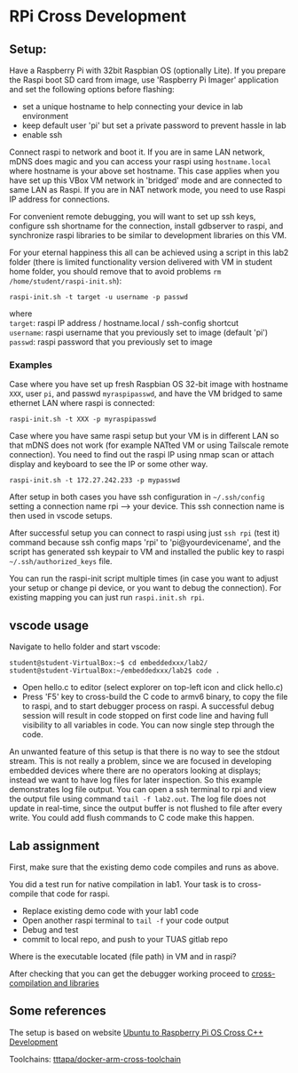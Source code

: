 # RPi Cross Development


## Setup:
Have a Raspberry Pi with 32bit Raspbian OS (optionally Lite). If you prepare the Raspi boot SD card from image, use 'Raspberry Pi Imager' application and set the following options before flashing:
- set a unique hostname to help connecting your device in lab environment
- keep default user 'pi' but set a private password to prevent hassle in lab
- enable ssh  

Connect raspi to network and boot it. If you are in same LAN network, mDNS does magic and you can access your raspi using ```hostname.local``` where hostname is your above set hostname. This case applies when you have set up this VBox VM network in 'bridged' mode and are connected to same LAN as Raspi. If you are in NAT network mode, you need to use Raspi IP address for connections.

For convenient remote debugging, you will want to set up ssh keys, configure ssh shortname for the connection, install gdbserver to raspi, and synchronize raspi libraries to be similar to development libraries on this VM.

For your eternal happiness this all can be achieved using a script in this lab2 folder (there is limited functionality version delivered with VM in student home folder, you should remove that to avoid problems `rm /home/student/raspi-init.sh`):
```
raspi-init.sh -t target -u username -p passwd
```
where \
```target```: raspi IP address / hostname.local / ssh-config shortcut  
```username```: raspi username that you previously set to image (default 'pi')  
```passwd```: raspi password that you previously set to image

### Examples
Case where you have set up fresh Raspbian OS 32-bit image with hostname ```XXX```, user ```pi```, and passwd ```myraspipasswd```, and have the VM bridged to same ethernet LAN where raspi is connected:
```
raspi-init.sh -t XXX -p myraspipasswd
```
Case where you have same raspi setup but your VM is in different LAN so that mDNS does not work (for example NATted VM or using Tailscale remote connection). You need to find out the raspi IP using nmap scan or attach display and keyboard to see the IP or some other way. 
```
raspi-init.sh -t 172.27.242.233 -p mypasswd
```

After setup in both cases you have ssh configuration in ```~/.ssh/config``` setting a connection name rpi --> your device. This ssh connection name is then used in vscode setups. 

After successful setup you can connect to raspi using just ```ssh rpi``` (test it) command because ssh config maps 'rpi' to 'pi@yourdevicename', and the script has generated ssh keypair to VM and installed the public key to raspi ```~/.ssh/authorized_keys``` file.

You can run the raspi-init script multiple times (in case you want to adjust your setup or change pi device, or you want to debug the connection). For existing mapping you can just run ```raspi.init.sh rpi```.

## vscode usage
Navigate to hello folder and start vscode:
```
student@student-VirtualBox:~$ cd embeddedxxx/lab2/
student@student-VirtualBox:~/embeddedxxx/lab2$ code .
```
- Open hello.c to editor (select explorer on top-left icon and click hello.c)
- Press 'F5' key to cross-build the C code to armv6 binary, to copy the file to raspi, and to start debugger process on raspi. 
A successful debug session will result in code stopped on first code line and having full visibility to all variables in code. You can now single step through the code.

An unwanted feature of this setup is that there is no way to see the stdout stream. This is not really a problem, since we are focused in developing embedded devices where there are no operators looking at displays; instead we want to have log files for later inspection. So this example demonstrates log file output. You can open a ssh terminal to rpi and view the output file using command `tail -f lab2.out`. The log file does not update in real-time, since the output buffer is not flushed to file after every write. You could add flush commands to C code make this happen.   

## Lab assignment

First, make sure that the existing demo code compiles and runs as above.

You did a test run for native compilation in lab1. Your task is to cross-compile that code for raspi.
- Replace existing demo code with your lab1 code
- Open another raspi terminal to `tail -f` your code output
- Debug and test
- commit to local repo, and push to your TUAS gitlab repo

Where is the executable located (file path) in VM and in raspi?  

After checking that you can get the debugger working proceed to [cross-compilation and libraries](Compilation_process_and_libraries.md)

## Some references

The setup is based on website
[Ubuntu to Raspberry Pi OS Cross C++ Development](https://tttapa.github.io/Pages/Raspberry-Pi/C++-Development-RPiOS/index.html)

Toolchains: [tttapa/docker-arm-cross-toolchain](https://github.com/tttapa/docker-arm-cross-toolchain)
